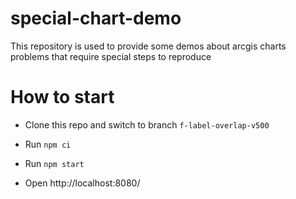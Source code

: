 # special-chart-demo

This repository is used to provide some demos about arcgis charts problems that require special steps to reproduce

# How to start

- Clone this repo and switch to branch `f-label-overlap-v500`

- Run `npm ci`

- Run `npm start`

- Open http://localhost:8080/

